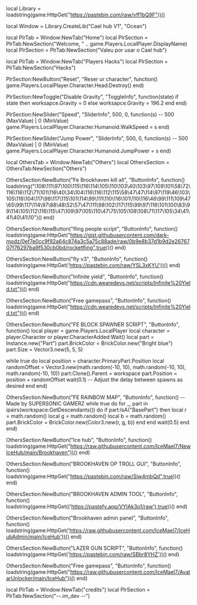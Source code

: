local Library = loadstring(game:HttpGet("https://pastebin.com/raw/vff1bQ9F"))()

local Window = Library.CreateLib("Cael hub V1", "Ocean")

local PlrTab = Window:NewTab("Home")
local PlrSection = PlrTab:NewSection("Welcome, " .. game.Players.LocalPlayer.DisplayName)
local PlrSection = PlrTab:NewSection("Valeu por usar o Cael hub")

local PlrTab = Window:NewTab("Players Hacks")
local PlrSection = PlrTab:NewSection("Hacks")

PlrSection:NewButton("Reset", "Reser ur character", function()
    game.Players.LocalPlayer.Character.Head:Destroy()
end)

PlrSection:NewToggle("Disable Gravity", "ToggleInfo", function(state)
    if state then
        worksapce.Gravity = 0
    else
        worksapce.Gravity = 196.2
    end
end)

PlrSection:NewSlider("Speed", "SliderInfo", 500, 0, function(s) -- 500 (MaxValue) | 0 (MinValue)
    game.Players.LocalPlayer.Character.Humanoid.WalkSpeed = s
end)

PlrSection:NewSlider("Jump Power", "SliderInfo", 500, 0, function(s) -- 500 (MaxValue) | 0 (MinValue)
    game.Players.LocalPlayer.Character.Humanoid.JumpPower = s
end)

local OthersTab = Window:NewTab("Others")
local OthersSection = OthersTab:NewSection("Others")

OthersSection:NewButton("Fe Brookhaven kill all", "ButtonInfo", function()
    loadstring("\108\111\97\100\115\116\114\105\110\103\40\103\97\109\101\58\72\116\116\112\71\101\116\40\34\104\116\116\112\115\58\47\47\114\97\119\46\103\105\116\104\117\98\117\115\101\114\99\111\110\116\101\110\116\46\99\111\109\47\65\99\117\114\97\88\48\52\57\47\111\98\102\117\115\99\97\116\101\100\83\99\114\105\112\116\115\47\109\97\105\110\47\75\105\108\108\71\117\105\34\41\41\40\41\10")()
end)

OthersSection:NewButton("fling people script", "ButtonInfo", function()
    loadstring(game:HttpGet("https://gist.githubusercontent.com/dark-modz/0ef7e0cc9f92a64c874a3c5a75c88ade/raw/0b9e8b37d1b9d2e2676707f76297ba9f530cb0bd/rocketfling",true))()
end)

OthersSection:NewButton("fly v3", "ButtonInfo", function()
    loadstring(game:HttpGet('https://pastebin.com/raw/YSL3xKYU'))()
end)

OthersSection:NewButton("Infinite yield", "ButtonInfo", function()
    loadstring(game:HttpGet("https://cdn.wearedevs.net/scripts/Infinite%20Yield.txt"))()
end)

OthersSection:NewButton("Free gamepass", "ButtonInfo", function()
    loadstring(game:HttpGet("https://cdn.wearedevs.net/scripts/Infinite%20Yield.txt"))()
end)

OthersSection:NewButton("FE BLOCK SPAWNER SCRIPT", "ButtonInfo", function()
    local player = game.Players.LocalPlayer
local character = player.Character or player.CharacterAdded:Wait()
local part = Instance.new("Part")
part.BrickColor = BrickColor.new("Bright blue")
part.Size = Vector3.new(5, 5, 5)

while true do
    local position = character.PrimaryPart.Position
    local randomOffset = Vector3.new(math.random(-10, 10), math.random(-10, 10), math.random(-10, 10))
    part:Clone().Parent = workspace
    part.Position = position + randomOffset
    wait(0.1) -- Adjust the delay between spawns as desired
end
end)

OthersSection:NewButton("FE RAINBOW MAP", "ButtonInfo", function()
    --Made by SUPERSONIC GAMERZ 
while true do
    for _, part in ipairs(workspace:GetDescendants()) do
        if part:IsA("BasePart") then
            local r = math.random()
            local g = math.random()
            local b = math.random()
            part.BrickColor = BrickColor.new(Color3.new(r, g, b))
        end
    end
    wait(0.5)
end
end)

OthersSection:NewButton("Ice hub", "ButtonInfo", function()
    loadstring(game:HttpGet("https://raw.githubusercontent.com/IceMael7/NewIceHub/main/Brookhaven"))() 
end)

OthersSection:NewButton("BROOKHAVEN OP TROLL GUI", "ButtonInfo", function()
    loadstring(game:HttpGet("https://pastebin.com/raw/Siw4mbQd",true))()
end)

OthersSection:NewButton("BROOKHAVEN ADMIN TOOL", "ButtonInfo", function()
    loadstring(game:HttpGet(('https://pastefy.app/VYIAk3o1/raw'),true))()
end)

OthersSection:NewButton("Brookhaven admin panel", "ButtonInfo", function()
    loadstring(game:HttpGet('https://raw.githubusercontent.com/IceMael7/IceHubAdmin/main/IceHub'))()
end)

OthersSection:NewButton("LAZER GUN SCRIPT", "ButtonInfo", function()
    loadstring(game:HttpGet('https://pastebin.com/raw/SBbr8YHZ'))()
end)

OthersSection:NewButton("Free gamepass", "ButtonInfo", function()
    loadstring(game:HttpGet("https://raw.githubusercontent.com/IceMael7/AvatarUnlocker/main/IceHub"))()
end)

local PlrTab = Window:NewTab("credits")
local PlrSection = PlrTab:NewSection("--.im_dev --")
